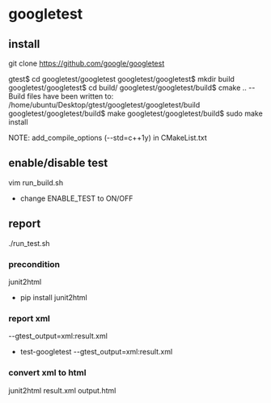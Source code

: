 # googletest

## install
git clone https://github.com/google/googletest

gtest$ cd googletest/googletest
googletest/googletest$ mkdir build
googletest/googletest$ cd build/
googletest/googletest/build$ cmake ..
-- Build files have been written to: /home/ubuntu/Desktop/gtest/googletest/googletest/build
googletest/googletest/build$ make
googletest/googletest/build$ sudo make install

NOTE: add_compile_options (--std=c++1y) in CMakeList.txt


## enable/disable test
vim run_build.sh
- change ENABLE_TEST to ON/OFF

## report
./run_test.sh

### precondition
junit2html
- pip install junit2html

### report xml
<test file> --gtest_output=xml:result.xml
- test-googletest --gtest_output=xml:result.xml

### convert xml to html
junit2html result.xml output.html

